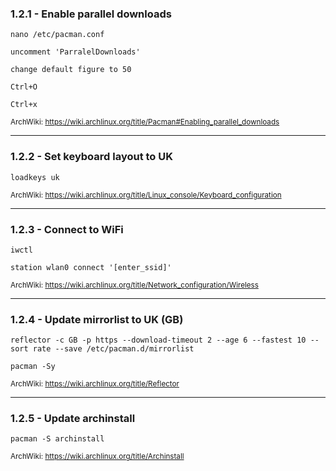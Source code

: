 ### 1.2.1 - Enable parallel downloads

`nano /etc/pacman.conf`

`uncomment 'ParralelDownloads'`

`change default figure to 50`

`Ctrl+O`

`Ctrl+x`

<sub>ArchWiki: https://wiki.archlinux.org/title/Pacman#Enabling_parallel_downloads</sub>

---
### 1.2.2 - Set keyboard layout to UK

`loadkeys uk`

<sub>ArchWiki: https://wiki.archlinux.org/title/Linux_console/Keyboard_configuration</sub>

---
### 1.2.3 - Connect to WiFi

`iwctl`

`station wlan0 connect '[enter_ssid]'`

<sub>ArchWiki: https://wiki.archlinux.org/title/Network_configuration/Wireless</sub>

---
### 1.2.4 - Update mirrorlist to UK (GB)

`reflector -c GB -p https --download-timeout 2 --age 6 --fastest 10 --sort rate --save /etc/pacman.d/mirrorlist`

`pacman -Sy`

<sub>ArchWiki: https://wiki.archlinux.org/title/Reflector</sub>

---

### 1.2.5 - Update archinstall

`pacman -S archinstall`

<sub>ArchWiki: https://wiki.archlinux.org/title/Archinstall</sub>